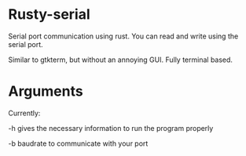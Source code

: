 # Rusty-serial


Serial port communication using rust. You can read and write using the serial port.

Similar to gtkterm, but without an annoying GUI. Fully terminal based.


# Arguments

Currently:

-h gives the necessary information to run the program properly

-b baudrate to communicate with your port


